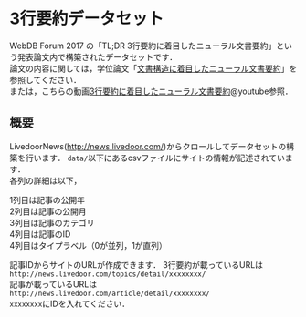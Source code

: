 # 3行要約データセット
WebDB Forum 2017 の「TL;DR 3行要約に着目したニューラル文書要約」という発表論文内で構築されたデータセットです．  
論文の内容に関しては，学位論文「[文書構造に着目したニューラル文書要約](http://cl.sd.tmu.ac.jp/~komachi/thesis/2017-mthesis-kodaira.pdf)」を参照してください．  
または，こちらの動画[3行要約に着目したニューラル文書要約](https://youtu.be/cEDj0WgkTbM)@youtube参照．    

## 概要
LivedoorNews(http://news.livedoor.com/)からクロールしてデータセットの構築を行います．
`data/`以下にあるcsvファイルにサイトの情報が記述されています．  
各列の詳細は以下，

1列目は記事の公開年  
2列目は記事の公開月  
3列目は記事のカテゴリ  
4列目は記事のID  
4列目はタイプラベル（0が並列，1が直列）  

記事IDからサイトのURLが作成できます．
3行要約が載っているURLは  
```http://news.livedoor.com/topics/detail/xxxxxxxx/```  
記事が載っているURLは  
```http://news.livedoor.com/article/detail/xxxxxxxx/```  
`xxxxxxxx`にIDを入れてください．
　
